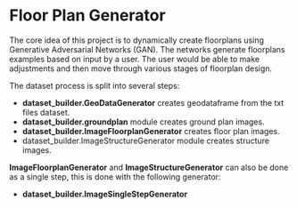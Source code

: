 # Floor Plan Generator

The core idea of this project is to dynamically create floorplans using Generative Adversarial Networks (GAN). The networks generate floorplans examples based on input by a user. The user would be able to make adjustments and then move through various stages of floorplan design.

The dataset process is split into several steps:

 - __dataset_builder.GeoDataGenerator__ creates geodataframe from the txt files dataset.
 - __dataset_builder.groundplan__ module creates ground plan images.
 - __dataset_builder.ImageFloorplanGenerator__ creates floor plan images.
 - dataset_builder.ImageStructureGenerator module creates structure images.
   
__ImageFloorplanGenerator__ and __ImageStructureGenerator__ can also be done as a single step, this is done with the following generator:

- __dataset_builder.ImageSingleStepGenerator__
